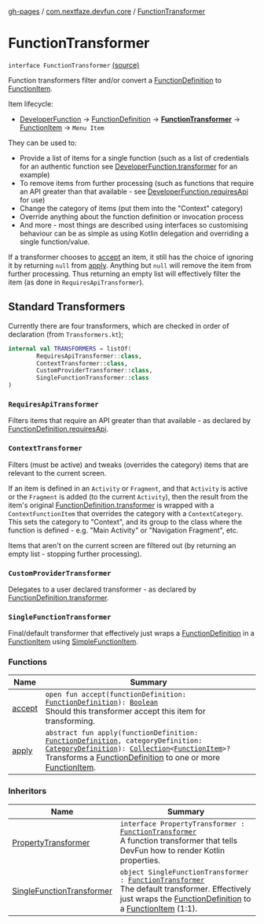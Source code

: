 [gh-pages](../../index.md) / [com.nextfaze.devfun.core](../index.md) / [FunctionTransformer](./index.md)

# FunctionTransformer

`interface FunctionTransformer` [(source)](https://github.com/NextFaze/dev-fun/tree/master/devfun-annotations/src/main/java/com/nextfaze/devfun/core/FunctionTransformer.kt#L55)

Function transformers filter and/or convert a [FunctionDefinition](../-function-definition/index.md) to [FunctionItem](../-function-item/index.md).

Item lifecycle:

* [DeveloperFunction](../../com.nextfaze.devfun.annotations/-developer-function/index.md) → [FunctionDefinition](../-function-definition/index.md) → **[FunctionTransformer](./index.md)** → [FunctionItem](../-function-item/index.md) → `Menu Item`

They can be used to:

* Provide a list of items for a single function (such as a list of credentials for an authentic function see
[DeveloperFunction.transformer](../../com.nextfaze.devfun.annotations/-developer-function/transformer.md) for an example)
* To remove items from further processing (such as functions that require an API greater than that available - see
[DeveloperFunction.requiresApi](../../com.nextfaze.devfun.annotations/-developer-function/requires-api.md) for use)
* Change the category of items (put them into the "Context" category)
* Override anything about the function definition or invocation process
* And more - most things are described using interfaces so customising behaviour can be as simple as using Kotlin delegation and overriding a single function/value.

If a transformer chooses to [accept](accept.md) an item, it still has the choice of ignoring it by returning `null` from [apply](apply.md).
Anything but `null` will remove the item from further processing. Thus returning an empty list will effectively
filter the item (as done in `RequiresApiTransformer`).

## Standard Transformers

Currently there are four transformers, which are checked in order of declaration (from `Transformers.kt`);

``` kotlin
internal val TRANSFORMERS = listOf(
        RequiresApiTransformer::class,
        ContextTransformer::class,
        CustomProviderTransformer::class,
        SingleFunctionTransformer::class
)
```

### `RequiresApiTransformer`

Filters items that require an API greater than that available - as declared by [FunctionDefinition.requiresApi](../-function-definition/requires-api.md).

### `ContextTransformer`

Filters (must be active) and tweaks (overrides the category) items that are relevant to the current screen.

If an item is defined in an `Activity` or `Fragment`, and that `Activity` is active or the `Fragment` is added (to
the current `Activity`), then the result from the item's original [FunctionDefinition.transformer](../-function-definition/transformer.md) is wrapped with a
`ContextFunctionItem` that overrides the category with a `ContextCategory`. This sets the category to "Context", and
its group to the class where the function is defined -  e.g. "Main Activity" or "Navigation Fragment", etc.

Items that aren't on the current screen are filtered out (by returning an empty list - stopping further processing).

### `CustomProviderTransformer`

Delegates to a user declared transformer - as declared by [FunctionDefinition.transformer](../-function-definition/transformer.md).

### `SingleFunctionTransformer`

Final/default transformer that effectively just wraps a [FunctionDefinition](../-function-definition/index.md) in a [FunctionItem](../-function-item/index.md) using [SimpleFunctionItem](../-simple-function-item/index.md).

### Functions

| Name | Summary |
|---|---|
| [accept](accept.md) | `open fun accept(functionDefinition: `[`FunctionDefinition`](../-function-definition/index.md)`): `[`Boolean`](https://kotlinlang.org/api/latest/jvm/stdlib/kotlin/-boolean/index.html)<br>Should this transformer accept this item for transforming. |
| [apply](apply.md) | `abstract fun apply(functionDefinition: `[`FunctionDefinition`](../-function-definition/index.md)`, categoryDefinition: `[`CategoryDefinition`](../-category-definition/index.md)`): `[`Collection`](https://kotlinlang.org/api/latest/jvm/stdlib/kotlin.collections/-collection/index.html)`<`[`FunctionItem`](../-function-item/index.md)`>?`<br>Transforms a [FunctionDefinition](../-function-definition/index.md) to one or more [FunctionItem](../-function-item/index.md). |

### Inheritors

| Name | Summary |
|---|---|
| [PropertyTransformer](../../com.nextfaze.devfun.annotations/-property-transformer.md) | `interface PropertyTransformer : `[`FunctionTransformer`](./index.md)<br>A function transformer that tells DevFun how to render Kotlin properties. |
| [SingleFunctionTransformer](../-single-function-transformer/index.md) | `object SingleFunctionTransformer : `[`FunctionTransformer`](./index.md)<br>The default transformer. Effectively just wraps the [FunctionDefinition](../-function-definition/index.md) to a [FunctionItem](../-function-item/index.md) (1:1). |
